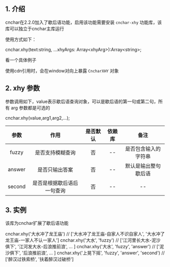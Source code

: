 
## 1. 介绍

cnchar在2.2.0加入了歇后语功能，启用该功能需要安装 `cnchar-xhy` 功能库，该库可以独立于cnchar主库运行

使用方式如下：

<div>
  <highlight-code lang='typescript'>
cnchar.xhy(text:string, ...xhyArgs: Array&lt;xhyArg>):Array&lt;string>;
  </highlight-code>
</div>

看一个具体例子

<div>
  <codebox id='xhy' :fold='true'></codebox>
</div>

使用cdn引用时，会在window对向上暴露 `CncharXHY` 对象

## 2. xhy 参数

参数调用如下，value表示歇后语查询对象，可以是歇后语的第一句或第二句，所有 arg 参数都是可选的

<div>
  <highlight-code lang='typescript'>
cnchar.xhy(value,arg1,arg2,...);
  </highlight-code>
</div>

|  参数   |    作用    | 是否默认 |  依赖库   |   备注    |
| :-----: | :----: | :------: | :---: | :---: |
|  fuzzy   | 是否支持模糊查询 |    否    | -- |  是否包含输入的字符串  |
|  answer  | 是否只输出答案 |    否    |  --  |   默认是输出整句歇后语  |
|  second  | 是否是根据歇后语后一句查询 |    否    |  --  |  --  |

## 3. 实例


该库为cnchar扩展了歇后语功能

<div>
  <highlight-code lang='javascript'>
cnchar.xhy('大水冲了龙王庙') // ['大水冲了龙王庙-自家人不识自家人', '大水冲了龙王庙-一家人不认一家人']
cnchar.xhy('大水', 'fuzzy') // ['江河里长大水-泥沙俱下', '江河发大水-后浪推前浪', ... ]
cnchar.xhy('大水', 'fuzzy', 'answer') // ['泥沙俱下', '后浪推前浪', ... ]
cnchar.xhy('上晃下摇', 'fuzzy', 'answer', 'second') // ['醉汉过铁索桥', '扶着醉汉过破桥']
  </highlight-code>
</div>
